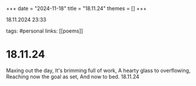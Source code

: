 +++
date = "2024-11-18"
title = "18.11.24"
themes = []
+++

18.11.2024 23:33

tags: #personal
links: [[poems]]

# 18.11.24

Maxing out the day,
It's brimming full of work,
A hearty glass to overflowing,
Reaching now the goal as set,
And now to bed.
18.11.24

